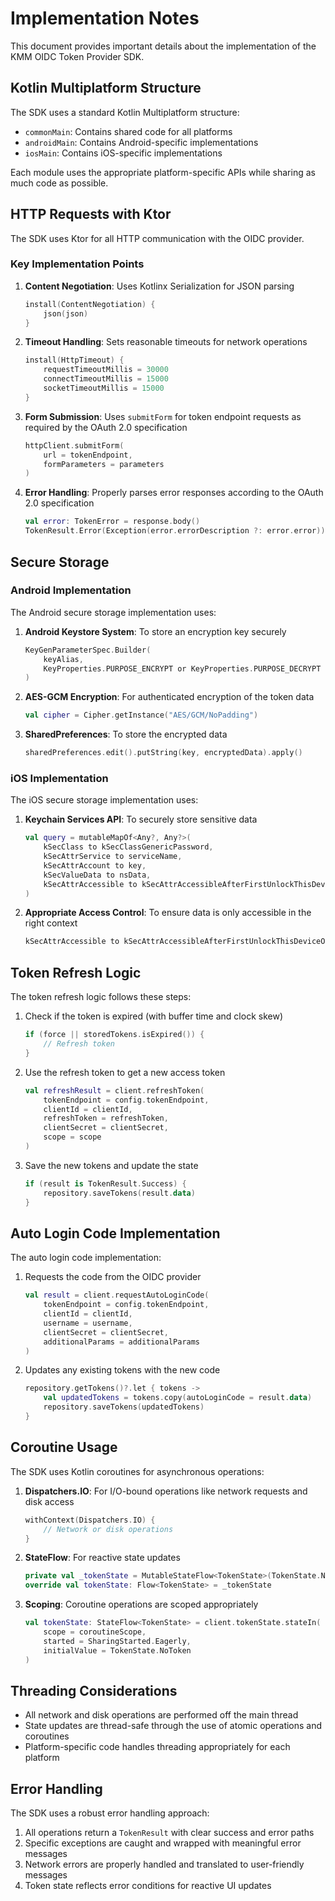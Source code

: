 # Implementation Notes

This document provides important details about the implementation of the KMM OIDC Token Provider SDK.

## Kotlin Multiplatform Structure

The SDK uses a standard Kotlin Multiplatform structure:

- `commonMain`: Contains shared code for all platforms
- `androidMain`: Contains Android-specific implementations
- `iosMain`: Contains iOS-specific implementations

Each module uses the appropriate platform-specific APIs while sharing as much code as possible.

## HTTP Requests with Ktor

The SDK uses Ktor for all HTTP communication with the OIDC provider.

### Key Implementation Points

1. **Content Negotiation**: Uses Kotlinx Serialization for JSON parsing
   ```kotlin
   install(ContentNegotiation) {
       json(json)
   }
   ```

2. **Timeout Handling**: Sets reasonable timeouts for network operations
   ```kotlin
   install(HttpTimeout) {
       requestTimeoutMillis = 30000
       connectTimeoutMillis = 15000
       socketTimeoutMillis = 15000
   }
   ```

3. **Form Submission**: Uses `submitForm` for token endpoint requests as required by the OAuth 2.0 specification
   ```kotlin
   httpClient.submitForm(
       url = tokenEndpoint,
       formParameters = parameters
   )
   ```

4. **Error Handling**: Properly parses error responses according to the OAuth 2.0 specification
   ```kotlin
   val error: TokenError = response.body()
   TokenResult.Error(Exception(error.errorDescription ?: error.error))
   ```

## Secure Storage

### Android Implementation

The Android secure storage implementation uses:

1. **Android Keystore System**: To store an encryption key securely
   ```kotlin
   KeyGenParameterSpec.Builder(
       keyAlias,
       KeyProperties.PURPOSE_ENCRYPT or KeyProperties.PURPOSE_DECRYPT
   )
   ```

2. **AES-GCM Encryption**: For authenticated encryption of the token data
   ```kotlin
   val cipher = Cipher.getInstance("AES/GCM/NoPadding")
   ```

3. **SharedPreferences**: To store the encrypted data
   ```kotlin
   sharedPreferences.edit().putString(key, encryptedData).apply()
   ```

### iOS Implementation

The iOS secure storage implementation uses:

1. **Keychain Services API**: To securely store sensitive data
   ```kotlin
   val query = mutableMapOf<Any?, Any?>(
       kSecClass to kSecClassGenericPassword,
       kSecAttrService to serviceName,
       kSecAttrAccount to key,
       kSecValueData to nsData,
       kSecAttrAccessible to kSecAttrAccessibleAfterFirstUnlockThisDeviceOnly
   )
   ```

2. **Appropriate Access Control**: To ensure data is only accessible in the right context
   ```kotlin
   kSecAttrAccessible to kSecAttrAccessibleAfterFirstUnlockThisDeviceOnly
   ```

## Token Refresh Logic

The token refresh logic follows these steps:

1. Check if the token is expired (with buffer time and clock skew)
   ```kotlin
   if (force || storedTokens.isExpired()) {
       // Refresh token
   }
   ```

2. Use the refresh token to get a new access token
   ```kotlin
   val refreshResult = client.refreshToken(
       tokenEndpoint = config.tokenEndpoint,
       clientId = clientId,
       refreshToken = refreshToken,
       clientSecret = clientSecret,
       scope = scope
   )
   ```

3. Save the new tokens and update the state
   ```kotlin
   if (result is TokenResult.Success) {
       repository.saveTokens(result.data)
   }
   ```

## Auto Login Code Implementation

The auto login code implementation:

1. Requests the code from the OIDC provider
   ```kotlin
   val result = client.requestAutoLoginCode(
       tokenEndpoint = config.tokenEndpoint,
       clientId = clientId,
       username = username,
       clientSecret = clientSecret,
       additionalParams = additionalParams
   )
   ```

2. Updates any existing tokens with the new code
   ```kotlin
   repository.getTokens()?.let { tokens ->
       val updatedTokens = tokens.copy(autoLoginCode = result.data)
       repository.saveTokens(updatedTokens)
   }
   ```

## Coroutine Usage

The SDK uses Kotlin coroutines for asynchronous operations:

1. **Dispatchers.IO**: For I/O-bound operations like network requests and disk access
   ```kotlin
   withContext(Dispatchers.IO) {
       // Network or disk operations
   }
   ```

2. **StateFlow**: For reactive state updates
   ```kotlin
   private val _tokenState = MutableStateFlow<TokenState>(TokenState.NoToken)
   override val tokenState: Flow<TokenState> = _tokenState
   ```

3. **Scoping**: Coroutine operations are scoped appropriately
   ```kotlin
   val tokenState: StateFlow<TokenState> = client.tokenState.stateIn(
       scope = coroutineScope,
       started = SharingStarted.Eagerly,
       initialValue = TokenState.NoToken
   )
   ```

## Threading Considerations

- All network and disk operations are performed off the main thread
- State updates are thread-safe through the use of atomic operations and coroutines
- Platform-specific code handles threading appropriately for each platform

## Error Handling

The SDK uses a robust error handling approach:

1. All operations return a `TokenResult` with clear success and error paths
2. Specific exceptions are caught and wrapped with meaningful error messages
3. Network errors are properly handled and translated to user-friendly messages
4. Token state reflects error conditions for reactive UI updates